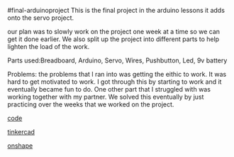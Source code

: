#final-arduinoproject
This is the final project in the arduino lessons it adds onto the servo project. 

our plan was to slowly work on the project one week at a time so we can get it done earlier. We also split up the project into different parts to help lighten the load of the work.  

Parts used:Breadboard, Arduino, Servo, Wires, Pushbutton, Led, 9v battery

Problems: the problems that I ran into was getting the eithic to work. It was hard to get motivated to work. I got through this by starting to work and it eventually became fun to do. One other part that I struggled with was working together with my partner. We solved this eventually by just practicing over the weeks that we worked on the project.

[code](https://create.arduino.cc/editor/whunt29a/40efa559-dfd3-461b-b00e-44b984502a94)

[tinkercad](https://www.tinkercad.com/things/98E69A7rMJJ-daring-jarv-fyyran/editel?tenant=circuits)

[onshape](https://cvilleschools.onshape.com/documents/a6e69702b5654e9ad5834f81/w/5ddfcf88c20078fe5a572608/e/a11a6f62de05dd6e48f1747c)

